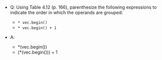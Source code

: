- Q: Using Table 4.12 (p. 166), parenthesize the following expressions to indicate the order in which the operands are grouped: 
    - `* vec.begin() `
    - `* vec.begin() + 1`

- A: 
    - *(vec.begin())
    - (*(vec.begin())) + 1